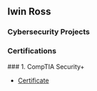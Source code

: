 <h2> Iwin Ross </h2>

<h3> Cybersecurity Projects </h3>

<h3> Certifications </h3>
### 1. CompTIA Security+

- [Certificate](https://www.credly.com/badges/502129a3-c05e-4e1c-92e6-9afdf31f0070/public_url)
